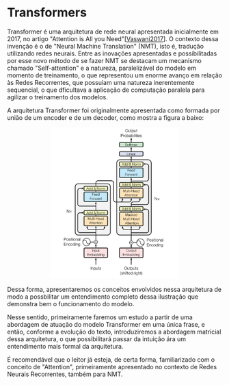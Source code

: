 # Transformers

Transformer é uma arquitetura de rede neural apresentada inicialmente em 2017, no artigo "Attention is All you Need"[[Vaswani2017](Bibliografia.md#bibliografia)].
O contexto dessa invenção é o de "Neural Machine Translation" (NMT), isto é, tradução utilizando redes neurais. Entre as inovações apresentadas e possibilitadas por esse novo método de se fazer NMT se destacam um mecanismo chamado "Self-attention" e a natureza, paralelizável do modelo em momento de treinamento, o que representou um enorme avanço em relação às Redes Recorrentes, que possuiam uma natureza inerentemente sequencial, o que dficultava a aplicação de computação paralela para agilizar o treinamento dos modelos.

A arquitetura Transformer foi originalmente apresentada como formada por união de um encoder e de um decoder, como mostra a figura a baixo:

<div align="center">
<img src="images/arq.png" alt="Ilustração da arquitetura Transformer[[Vaswani2017](Bibliografia.md#bibliografia)] " width="300"/>
</div>

Dessa forma, apresentaremos os conceitos envolvidos nessa arquitetura de modo a possbilitar um entendimento completo dessa ilustração que demonstra bem o funcionamento do modelo.

Nesse sentido, primeiramente faremos um estudo a partir de uma abordagem de atuação do modelo Transformer em uma única frase, e então, conforme a evolução do texto, introduziremos a abordagem matricial dessa arquitetura, o que possibilitará passar da intuição ára um entendimento mais formal da arquitetura.

É recomendável que o leitor já esteja, de certa forma, familiarizado com o conceito de "Attention", primeiramente apresentado no contexto de Redes Neurais Recorrentes, também para NMT.
